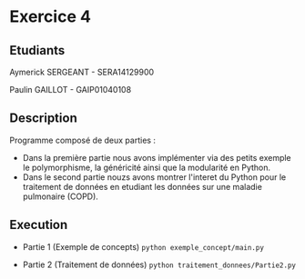 # Exercice 4

## Etudiants

Aymerick SERGEANT - SERA14129900

Paulin GAILLOT - GAIP01040108

## Description

Programme composé de deux parties :

* Dans la première partie nous avons implémenter via des petits exemple le polymorphisme, la généricité ainsi que la modularité en Python.
* Dans le second partie nouzs avons montrer l'interet du Python pour le traitement de données en etudiant les données sur une maladie pulmonaire (COPD).

## Execution

* Partie 1 (Exemple de concepts)
``python exemple_concept/main.py``

* Partie 2 (Traitement de données)
``python traitement_donnees/Partie2.py``
